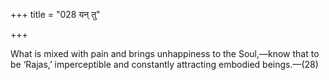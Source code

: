 +++
title = "028 यन् तु"

+++

What is mixed with pain and brings unhappiness to the Soul,—know that to be ‘Rajas,’ imperceptible and constantly attracting embodied beings.—(28)